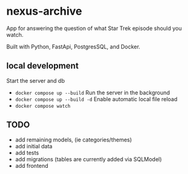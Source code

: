 # nexus-archive
App for answering the question of what Star Trek episode should you watch.

Built with Python, FastApi, PostgresSQL, and Docker.


## local development

Start the server and db
* `docker compose up --build`
Run the server in the background
* `docker compose up --build -d`
Enable automatic local file reload
* `docker compose watch`


## TODO
* add remaining models, (ie categories/themes)  
* add initial data 
* add tests
* add migrations (tables are currently added via SQLModel)
* add frontend

